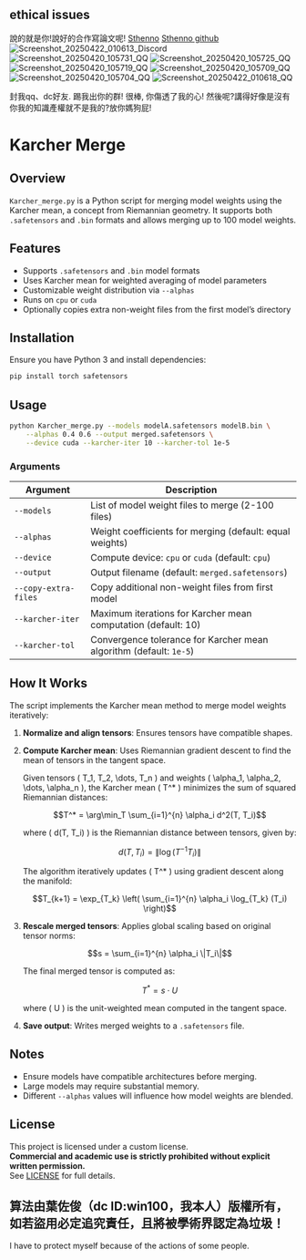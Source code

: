 ## ethical issues
說的就是你!說好的合作寫論文呢!
[Sthenno](https://huggingface.co/sthenno)
[Sthenno github](https://github.com/neoheartbeats)
![Screenshot_20250422_010613_Discord](https://github.com/user-attachments/assets/bf027abe-6067-47e4-8e54-338d05e7b31e)
![Screenshot_20250420_105731_QQ](https://github.com/user-attachments/assets/4607b41a-8e40-44a5-a13c-a22f79972700)
![Screenshot_20250420_105725_QQ](https://github.com/user-attachments/assets/0da47b03-499a-4b45-bae3-7c3722d1893d)
![Screenshot_20250420_105719_QQ](https://github.com/user-attachments/assets/6b3eae35-bd91-49eb-995d-39eb729eddd4)
![Screenshot_20250420_105709_QQ](https://github.com/user-attachments/assets/420b0fe9-ff1c-44ab-aa83-39cd2168dff5)
![Screenshot_20250420_105704_QQ](https://github.com/user-attachments/assets/57c0c625-c7fc-4c9d-9f7c-78e61ff62250)
![Screenshot_20250422_010618_QQ](https://github.com/user-attachments/assets/9434f6ff-2164-4576-9b75-a94c4626c66a)

封我qq、dc好友.
踢我出你的群!
很棒, 你傷透了我的心!
然後呢?講得好像是沒有你我的知識產權就不是我的?放你媽狗屁!

# Karcher Merge

## Overview
`Karcher_merge.py` is a Python script for merging model weights using the Karcher mean, a concept from Riemannian geometry. It supports both `.safetensors` and `.bin` formats and allows merging up to 100 model weights.

## Features
- Supports `.safetensors` and `.bin` model formats
- Uses Karcher mean for weighted averaging of model parameters
- Customizable weight distribution via `--alphas`
- Runs on `cpu` or `cuda`
- Optionally copies extra non-weight files from the first model’s directory

## Installation
Ensure you have Python 3 and install dependencies:
```bash
pip install torch safetensors
```

## Usage
```bash
python Karcher_merge.py --models modelA.safetensors modelB.bin \
    --alphas 0.4 0.6 --output merged.safetensors \
    --device cuda --karcher-iter 10 --karcher-tol 1e-5
```

### Arguments
| Argument | Description |
|----------|-------------|
| `--models` | List of model weight files to merge (2-100 files) |
| `--alphas` | Weight coefficients for merging (default: equal weights) |
| `--device` | Compute device: `cpu` or `cuda` (default: `cpu`) |
| `--output` | Output filename (default: `merged.safetensors`) |
| `--copy-extra-files` | Copy additional non-weight files from first model |
| `--karcher-iter` | Maximum iterations for Karcher mean computation (default: 10) |
| `--karcher-tol` | Convergence tolerance for Karcher mean algorithm (default: `1e-5`) |

## How It Works
The script implements the Karcher mean method to merge model weights iteratively:

1. **Normalize and align tensors**: Ensures tensors have compatible shapes.
2. **Compute Karcher mean**: Uses Riemannian gradient descent to find the mean of tensors in the tangent space.

   Given tensors \( T_1, T_2, \dots, T_n \) and weights \( \alpha_1, \alpha_2, \dots, \alpha_n \), the Karcher mean \( T^* \) minimizes the sum of squared Riemannian distances:
   
   ```math
   T^* = \arg\min_T \sum_{i=1}^{n} \alpha_i d^2(T, T_i)
   ```
   
   where \( d(T, T_i) \) is the Riemannian distance between tensors, given by:
   
   ```math
   d(T, T_i) = \| \log(T^{-1} T_i) \|
   ```
   
   The algorithm iteratively updates \( T^* \) using gradient descent along the manifold:
   
   ```math
   T_{k+1} = \exp_{T_k} \left( \sum_{i=1}^{n} \alpha_i \log_{T_k} (T_i) \right)
   ```
   
3. **Rescale merged tensors**: Applies global scaling based on original tensor norms:
   
   ```math
   s = \sum_{i=1}^{n} \alpha_i \|T_i\|
   ```
   
   The final merged tensor is computed as:
   
   ```math
   T^* = s \cdot U
   ```
   
   where \( U \) is the unit-weighted mean computed in the tangent space.

4. **Save output**: Writes merged weights to a `.safetensors` file.

## Notes
- Ensure models have compatible architectures before merging.
- Large models may require substantial memory.
- Different `--alphas` values will influence how model weights are blended.

## License

This project is licensed under a custom license.  
**Commercial and academic use is strictly prohibited without explicit written permission.**  
See [LICENSE](./LICENSE) for full details.


## 算法由葉佐俊（dc ID:win100，我本人）版權所有，如若盜用必定追究責任，且將被學術界認定為垃圾！
I have to protect myself because of the actions of some people.
